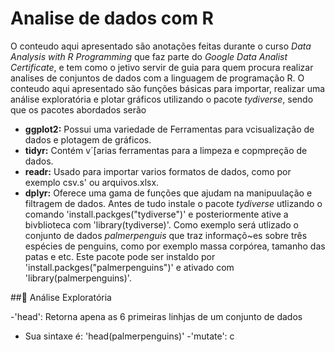 # Analise de dados com R
O conteudo aqui apresentado são anotações feitas durante o curso *Data Analysis with R Programming* que faz parte do *Google Data Analist Certificate*, e tem como o jetivo servir de guia para quem procura realizar analises de conjuntos de dados com a linguagem de programação R.
O conteudo aqui apresentado são funções básicas para importar, realizar uma análise exploratória e plotar gráficos utilizando o pacote *tydiverse*, sendo que os pacotes abordados serão
 - **ggplot2:** Possui uma variedade de Ferramentas para vcisualização de dados e plotagem de gráficos.
 - **tidyr:** Contém v´[arias ferramentas para a limpeza e copmpreção de dados.
 - **readr:** Usado para importar varios formatos de dados, como por exemplo csv.s' ou arquivos.xlsx.
 - **dplyr:** Oferece uma gama de funções que ajudam na manipuulação e filtragem de dados.
Antes de tudo instale o pacote *tydiverse* utlizando o comando 'install.packges("tydiverse")' e posteriormente ative a bivblioteca com 'library(tydiverse)'.
Como exemplo será utlizado o conjunto de dados *palmerpenguis* que traz informaçõ~es sobre três espécies de penguins, como por exemplo massa corpórea, tamanho das patas e etc. Este pacote pode ser instaldo por 'install.packges("palmerpenguins")' e ativado com 'library(palmerpenguins)'.

##🔎 Análise Exploratória

-'head': Retorna apena as 6 primeiras linhjas de um conjunto de dados
  - Sua sintaxe é: 'head(palmerpenguins)'
-'mutate': c
